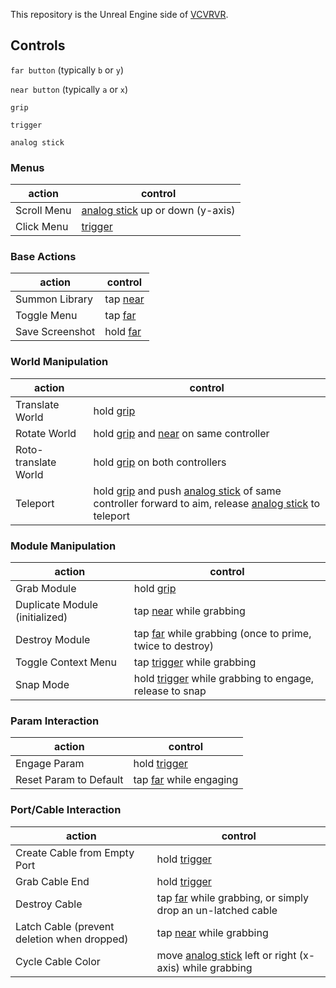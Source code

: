 This repository is the Unreal Engine side of [VCVRVR](https://blog.gotno.net/vcvrvr).

## Controls
<a name="far">`far button`</a> (typically `b` or `y`)

<a name="near">`near button`</a> (typically `a` or `x`)

<a name="grip">`grip`</a>

<a name="trigger">`trigger`</a>

<a name="stick">`analog stick`</a>

### Menus
| action | control |
| --- | --- |
| Scroll Menu | [analog stick](#stick) up or down (y-axis) |
| Click Menu | [trigger](#trigger) |

### Base Actions
| action | control |
| --- | --- |
| Summon Library | tap [near](#near) |
| Toggle Menu | tap [far](#far) |
| Save Screenshot | hold [far](#far) |

### World Manipulation
| action | control |
| --- | --- |
| Translate World | hold [grip](#grip) |
| Rotate World | hold [grip](#grip) and [near](#near) on same controller |
| Roto-translate World | hold [grip](#grip) on both controllers |
| Teleport | hold [grip](#grip) and push [analog stick](#stick) of same controller forward to aim, release [analog stick](#stick) to teleport |

### Module Manipulation
| action | control |
| --- | --- |
| Grab Module | hold [grip](#grip) |
| Duplicate Module (initialized) | tap [near](#near) while grabbing |
| Destroy Module | tap [far](#far) while grabbing (once to prime, twice to destroy) |
| Toggle Context Menu | tap [trigger](#trigger) while grabbing |
| Snap Mode | hold [trigger](#trigger) while grabbing to engage, release to snap |

### Param Interaction
| action | control |
| --- | --- |
| Engage Param | hold [trigger](#trigger) |
| Reset Param to Default | tap [far](#far) while engaging |

### Port/Cable Interaction
| action | control |
| --- | --- |
| Create Cable from Empty Port | hold [trigger](#trigger) |
| Grab Cable End | hold [trigger](#trigger) |
| Destroy Cable | tap [far](#far) while grabbing, or simply drop an un-latched cable |
| Latch Cable (prevent deletion when dropped) | tap [near](#far) while grabbing |
| Cycle Cable Color | move [analog stick](#stick) left or right (x-axis) while grabbing |
